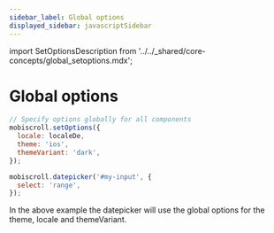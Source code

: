 ```yaml
---
sidebar_label: Global options
displayed_sidebar: javascriptSidebar
---
```


import SetOptionsDescription from '../../_shared/core-concepts/global_setoptions.mdx';

# Global options

<SetOptionsDescription />

```javascript
// Specify options globally for all components
mobiscroll.setOptions({
  locale: localeDe,
  theme: 'ios',
  themeVariant: 'dark',
});

mobiscroll.datepicker('#my-input', {
  select: 'range',
});
```

In the above example the datepicker will use the global options for the theme, locale and themeVariant.
